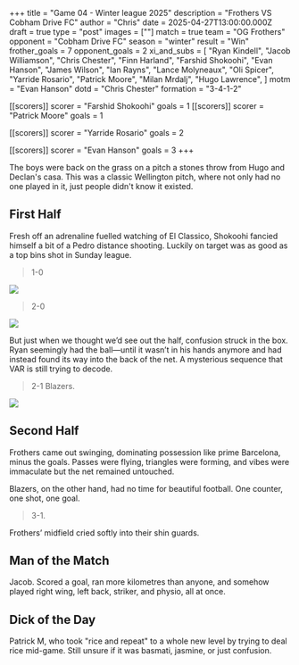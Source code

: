 +++
title = "Game 04 - Winter league 2025"
description = "Frothers VS Cobham Drive FC"
author = "Chris"
date = 2025-04-27T13:00:00.000Z
draft = true
type = "post"
images = [""]
match = true
team = "OG Frothers"
opponent = "Cobham Drive FC"
season = "winter"
result = "Win"
frother_goals = 7
opponent_goals = 2
xi_and_subs = [
  "Ryan Kindell",
  "Jacob Williamson",
  "Chris Chester",
  "Finn Harland",
  "Farshid Shokoohi",
  "Evan Hanson",
  "James Wilson",
  "Ian Rayns",
  "Lance Molyneaux",
  "Oli Spicer",
  "Yarride Rosario",
  "Patrick Moore",
  "Milan Mrdalj",
  "Hugo Lawrence",
]
motm = "Evan Hanson"
dotd = "Chris Chester"
formation = "3-4-1-2"

[[scorers]]
scorer = "Farshid Shokoohi"
goals = 1
[[scorers]]
scorer = "Patrick Moore"
goals = 1

[[scorers]]
scorer = "Yarride Rosario"
goals = 2

[[scorers]]
scorer = "Evan Hanson"
goals = 3
+++

The boys were back on the grass on a pitch a stones throw from Hugo and Declan's casa. This was a classic Wellington pitch, where not only had no one played in it, just people didn't know it existed.

## First Half
Fresh off an adrenaline fuelled watching of El Classico, Shokoohi fancied himself a bit of a Pedro distance shooting. Luckily on target was as good as a top bins shot in Sunday league. 

> 1-0

![](https://media1.giphy.com/media/l580XJFTJ6zbSw1jAh/giphy.gif?cid=6c09b952rlgan8js62ad4tic0inrmui3dd484grcak6slqb2&ep=v1_internal_gif_by_id&rid=giphy.gif&ct=g)



> 2-0

![](https://media4.giphy.com/media/HzDb6SdLy6np6HEMno/giphy.gif?cid=6c09b952naiivxi6y58nsje0szuz4ckzl09es1fs0v07xz6h&ep=v1_internal_gif_by_id&rid=giphy.gif&ct=g)

But just when we thought we’d see out the half, confusion struck in the box. Ryan seemingly had the ball—until it wasn’t in his hands anymore and had instead found its way into the back of the net. A mysterious sequence that VAR is still trying to decode.

> 2-1 Blazers.

![](https://media1.giphy.com/media/S9E1BVklRhZp8goiE1/giphy.gif?cid=6c09b952wkw2rruom8y2bfmrp7uqmnh34o0peumqlkde0eqs&ep=v1_internal_gif_by_id&rid=giphy.gif&ct=g)

## Second Half
Frothers came out swinging, dominating possession like prime Barcelona, minus the goals. Passes were flying, triangles were forming, and vibes were immaculate but the net remained untouched.

Blazers, on the other hand, had no time for beautiful football. One counter, one shot, one goal.

> 3-1.

Frothers’ midfield cried softly into their shin guards.

## Man of the Match
Jacob. Scored a goal, ran more kilometres than anyone, and somehow played right wing, left back, striker, and physio, all at once.

## Dick of the Day
Patrick M, who took "rice and repeat" to a whole new level by trying to deal rice mid-game. Still unsure if it was basmati, jasmine, or just confusion.